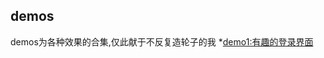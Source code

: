 ## demos

demos为各种效果的合集,仅此献于不反复造轮子的我
*[demo1:有趣的登录界面](https://github.com/AmberYLopez-demos/demos/demo1/images/login1.png)